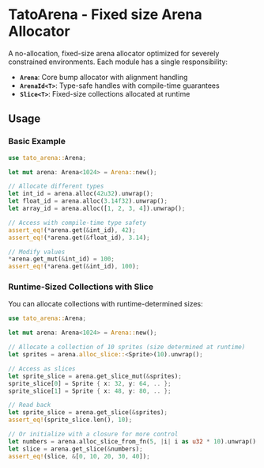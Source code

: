 # TatoArena - Fixed size Arena Allocator

A no-allocation, fixed-size arena allocator optimized for severely constrained environments.
Each module has a single responsibility:
- **`Arena`**: Core bump allocator with alignment handling
- **`ArenaId<T>`**: Type-safe handles with compile-time guarantees
- **`Slice<T>`**: Fixed-size collections allocated at runtime

## Usage

### Basic Example

```rust
use tato_arena::Arena;

let mut arena: Arena<1024> = Arena::new();

// Allocate different types
let int_id = arena.alloc(42u32).unwrap();
let float_id = arena.alloc(3.14f32).unwrap();
let array_id = arena.alloc([1, 2, 3, 4]).unwrap();

// Access with compile-time type safety
assert_eq!(*arena.get(&int_id), 42);
assert_eq!(*arena.get(&float_id), 3.14);

// Modify values
*arena.get_mut(&int_id) = 100;
assert_eq!(*arena.get(&int_id), 100);
```

### Runtime-Sized Collections with Slice

You can allocate collections with runtime-determined sizes:

```rust
use tato_arena::Arena;

let mut arena: Arena<1024> = Arena::new();

// Allocate a collection of 10 sprites (size determined at runtime)
let sprites = arena.alloc_slice::<Sprite>(10).unwrap();

// Access as slices
let sprite_slice = arena.get_slice_mut(&sprites);
sprite_slice[0] = Sprite { x: 32, y: 64, .. };
sprite_slice[1] = Sprite { x: 48, y: 80, .. };

// Read back
let sprite_slice = arena.get_slice(&sprites);
assert_eq!(sprite_slice.len(), 10);

// Or initialize with a closure for more control
let numbers = arena.alloc_slice_from_fn(5, |i| i as u32 * 10).unwrap();
let slice = arena.get_slice(&numbers);
assert_eq!(slice, &[0, 10, 20, 30, 40]);
```
